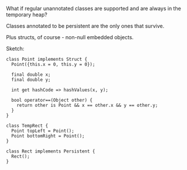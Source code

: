 What if regular unannotated classes are supported and are always in the temporary heap?

Classes annotated to be persistent are the only ones that survive.

Plus structs, of course - non-null embedded objects.

Sketch:

```
class Point implements Struct {
  Point({this.x = 0, this.y = 0});

  final double x;
  final double y;

  int get hashCode => hashValues(x, y);

  bool operator==(Object other) {
    return other is Point && x == other.x && y == other.y;
  }
}

class TempRect {
  Point topLeft = Point();
  Point bottomRight = Point();
}

class Rect implements Persistent {
  Rect();
}
```
